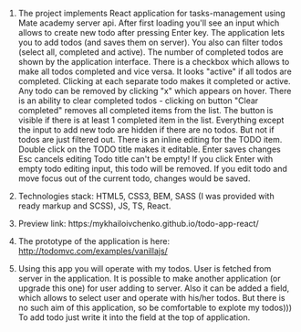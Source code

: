 1. The project implements React application for tasks-management using Mate academy server api.
After first loading you'll see an input which allows to create new todo after pressing Enter key.
The application lets you to add todos (and saves them on server).
You also can filter todos (select all, completed and active). The number of completed todos are shown
by the application interface. There is a checkbox which allows to make all todos completed and vice versa.
It looks "active" if all todos are completed.
Clicking at each separate todo makes it completed or active.
Any todo can be removed by clicking "x" which appears on hover.
There is an ability to clear completed todos - clicking on button "Clear completed" removes all completed items from the list.
The button is visible if there is at least 1 completed item in the list.
Everything except the input to add new todo are hidden if there are no todos. But not if todos are just filtered out.
There is an inline editing for the TODO item. Double click on the TODO title makes it editable.
Enter saves changes
Esc cancels editing
Todo title can't be empty! If you click Enter with empty todo editing input, this todo will be removed.
If you edit todo and move focus out of the current todo, changes would be saved.

2. Technologies stack: HTML5, CSS3, BEM, SASS (I was provided with ready markup and SCSS), JS, TS, React.

3. Preview link: https:/mykhailoivchenko.github.io/todo-app-react/

4. The prototype of the application is here: http://todomvc.com/examples/vanillajs/

5. Using this app you will operate with my todos. User is fetched from server in the application.
It is possible to make another application (or upgrade this one) for user adding to server.
Also it can be added a field, which allows to select user and operate with his/her todos.
But there is no such aim of this application, so be comfortable to explote my todos)))
To add todo just write it into the field at the top of application.
